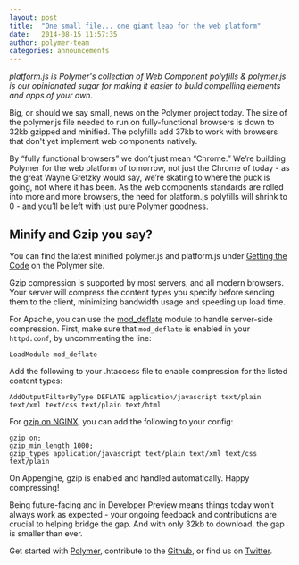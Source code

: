 ```yaml
---
layout: post
title:  "One small file... one giant leap for the web platform"
date:   2014-08-15 11:57:35
author: polymer-team
categories: announcements
---
```

_platform.js is Polymer's collection of Web Component polyfills & polymer.js is our opinionated sugar for making it easier to build compelling elements and apps of your own._

Big, or should we say small, news on the Polymer project today. The size of the polymer.js file needed to run on fully-functional browsers is down to 32kb gzipped and minified.  The polyfills add 37kb to work with browsers that don't yet implement web components natively.
 
By “fully functional browsers” we don’t just mean “Chrome.”  We’re building Polymer for the web platform of tomorrow, not just the Chrome of today - as the great Wayne Gretzky would say, we’re skating to where the puck is going, not where it has been. As the web components standards are rolled into more and more browsers, the need for platform.js polyfills will shrink to 0 - and you’ll be left with just pure Polymer goodness.

## Minify and Gzip you say?

You can find the latest minified polymer.js and platform.js under [Getting the Code](http://www.polymer-project.org/docs/start/getting-the-code.html) on the Polymer site.

Gzip compression is supported by most servers, and all modern browsers. Your server will compress the content types you specify before sending them to the client, minimizing bandwidth usage and speeding up load time.

For Apache, you can use the [mod_deflate](http://httpd.apache.org/docs/2.2/mod/mod_deflate.html) module to handle server-side compression. First, make sure that `mod_deflate` is enabled in your `httpd.conf`, by uncommenting the line:

    LoadModule mod_deflate

Add the following to your .htaccess file to enable compression for the listed content types:

    AddOutputFilterByType DEFLATE application/javascript text/plain text/xml text/css text/plain text/html

For [gzip on NGINX](http://nginx.org/en/docs/http/ngx_http_gzip_module.html), you can add the following to your config:

    gzip on;
    gzip_min_length 1000;
    gzip_types application/javascript text/plain text/xml text/css text/plain

On Appengine, gzip is enabled and handled automatically. Happy compressing!

Being future-facing and in Developer Preview means things today won’t always work as expected - your ongoing feedback and contributions are crucial to helping bridge the gap. And with only 32kb to download, the gap is smaller than ever.
 
Get started with [Polymer](http://polymer-project.org), contribute to the [Github](https://github.com/Polymer), or find us on [Twitter](https://twitter.com/Polymer).

